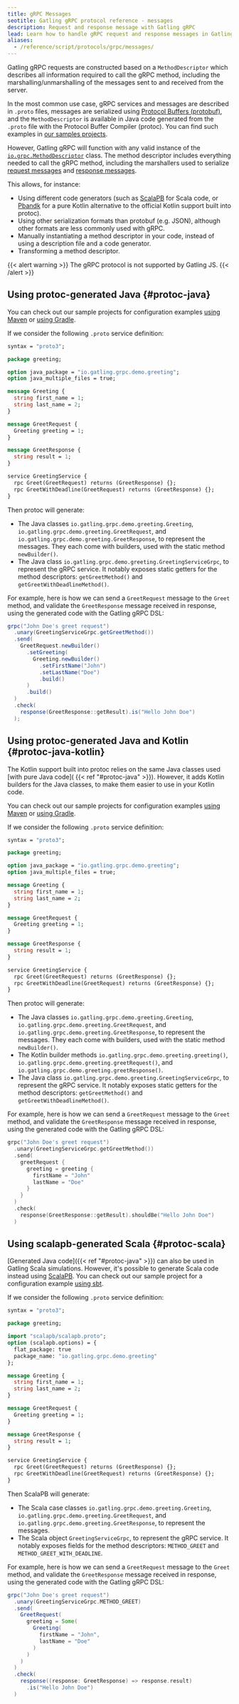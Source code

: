 ```yaml
---
title: gRPC Messages
seotitle: Gatling gRPC protocol reference - messages
description: Request and response message with Gatling gRPC
lead: Learn how to handle gRPC request and response messages in Gatling simulations
aliases:
  - /reference/script/protocols/grpc/messages/
---
```


Gatling gRPC requests are constructed based on a `MethodDescriptor` which describes all information required to call the
gRPC method, including the marshalling/unmarshalling of the messages sent to and received from the server.

In the most common use case, gRPC services and messages are described in `.proto` files, messages are serialized using
[Protocol Buffers (protobuf)](https://protobuf.dev/), and the `MethodDescriptor` is available in Java code generated
from the `.proto` file with the Protocol Buffer Compiler (protoc). You can find such examples in
[our samples projects](https://github.com/gatling/gatling-grpc-demo).

However, Gatling gRPC will function with any valid instance of the
[`io.grpc.MethodDescriptor`](https://grpc.github.io/grpc-java/javadoc/io/grpc/MethodDescriptor.html) class. The method
descriptor includes everything needed to call the gRPC method, including the marshallers used to serialize
[request messages](https://grpc.github.io/grpc-java/javadoc/io/grpc/MethodDescriptor.html#getRequestMarshaller()) and
[response messages](https://grpc.github.io/grpc-java/javadoc/io/grpc/MethodDescriptor.html#getResponseMarshaller()).

This allows, for instance:
- Using different code generators (such as [ScalaPB](https://scalapb.github.io/) for Scala code, or
  [Pbandk](https://github.com/streem/pbandk) for a pure Kotlin alternative to the official Kotlin support built into protoc).
- Using other serialization formats than protobuf (e.g. JSON), although other formats are less commonly used with gRPC.
- Manually instantiating a method descriptor in your code, instead of using a description file and a code generator.
- Transforming a method descriptor.

{{< alert warning >}}
The gRPC protocol is not supported by Gatling JS.
{{< /alert >}}

## Using protoc-generated Java {#protoc-java}

You can check out our sample projects for configuration examples
[using Maven](https://github.com/gatling/gatling-grpc-demo/tree/main/java/maven) or
[using Gradle](https://github.com/gatling/gatling-grpc-demo/tree/main/java/gradle).

If we consider the following `.proto` service definition:

```protobuf
syntax = "proto3";

package greeting;

option java_package = "io.gatling.grpc.demo.greeting";
option java_multiple_files = true;

message Greeting {
  string first_name = 1;
  string last_name = 2;
}

message GreetRequest {
  Greeting greeting = 1;
}

message GreetResponse {
  string result = 1;
}

service GreetingService {
  rpc Greet(GreetRequest) returns (GreetResponse) {};
  rpc GreetWithDeadline(GreetRequest) returns (GreetResponse) {};
}
```

Then protoc will generate:

- The Java classes `io.gatling.grpc.demo.greeting.Greeting`, `io.gatling.grpc.demo.greeting.GreetRequest`, and
  `io.gatling.grpc.demo.greeting.GreetResponse`, to represent the messages. They each come with builders, used with the
  static method `newBuilder()`.
- The Java class `io.gatling.grpc.demo.greeting.GreetingServiceGrpc`, to represent the gRPC service. It notably exposes
  static getters for the method descriptors: `getGreetMethod()` and `getGreetWithDeadlineMethod()`.

For example, here is how we can send a `GreetRequest` message to the `Greet` method, and validate the `GreetResponse`
message received in response, using the generated code with the Gatling gRPC DSL:

```java
grpc("John Doe's greet request")
  .unary(GreetingServiceGrpc.getGreetMethod())
  .send(
    GreetRequest.newBuilder()
      .setGreeting(
        Greeting.newBuilder()
          .setFirstName("John")
          .setLastName("Doe")
          .build()
      )
      .build()
  )
  .check(
    response(GreetResponse::getResult).is("Hello John Doe")
  );
```

## Using protoc-generated Java and Kotlin {#protoc-java-kotlin}

The Kotlin support built into protoc relies on the same Java classes used [with pure Java code](
{{< ref "#protoc-java" >}}). However, it adds Kotlin builders for the Java classes, to make them easier to use in your
Kotlin code.

You can check out our sample projects for configuration examples
[using Maven](https://github.com/gatling/gatling-grpc-demo/tree/main/kotlin/maven) or
[using Gradle](https://github.com/gatling/gatling-grpc-demo/tree/main/kotlin/gradle).

If we consider the following `.proto` service definition:

```protobuf
syntax = "proto3";

package greeting;

option java_package = "io.gatling.grpc.demo.greeting";
option java_multiple_files = true;

message Greeting {
  string first_name = 1;
  string last_name = 2;
}

message GreetRequest {
  Greeting greeting = 1;
}

message GreetResponse {
  string result = 1;
}

service GreetingService {
  rpc Greet(GreetRequest) returns (GreetResponse) {};
  rpc GreetWithDeadline(GreetRequest) returns (GreetResponse) {};
}
```

Then protoc will generate:

- The Java classes `io.gatling.grpc.demo.greeting.Greeting`, `io.gatling.grpc.demo.greeting.GreetRequest`, and
  `io.gatling.grpc.demo.greeting.GreetResponse`, to represent the messages. They each come with builders, used with the
  static method `newBuilder()`.
- The Kotlin builder methods `io.gatling.grpc.demo.greeting.greeting()`, `io.gatling.grpc.demo.greeting.greetRequest()`,
  and `io.gatling.grpc.demo.greeting.greetResponse()`.
- The Java class `io.gatling.grpc.demo.greeting.GreetingServiceGrpc`, to represent the gRPC service. It notably exposes
  static getters for the method descriptors: `getGreetMethod()` and `getGreetWithDeadlineMethod()`.

For example, here is how we can send a `GreetRequest` message to the `Greet` method, and validate the `GreetResponse`
message received in response, using the generated code with the Gatling gRPC DSL:

```kotlin
grpc("John Doe's greet request")
  .unary(GreetingServiceGrpc.getGreetMethod())
  .send(
    greetRequest {
      greeting = greeting {
        firstName = "John"
        lastName = "Doe"
      }
    }
  )
  .check(
    response(GreetResponse::getResult).shouldBe("Hello John Doe")
  )
```

## Using scalapb-generated Scala {#protoc-scala}

[Generated Java code]({{< ref "#protoc-java" >}}) can also be used in Gatling Scala simulations. However, it's possible
to generate Scala code instead using [ScalaPB](https://scalapb.github.io/). You can check out our sample project for a
configuration example [using sbt](https://github.com/gatling/gatling-grpc-demo/tree/main/scala/sbt).

If we consider the following `.proto` service definition:

```protobuf
syntax = "proto3";

package greeting;

import "scalapb/scalapb.proto";
option (scalapb.options) = {
  flat_package: true
  package_name: "io.gatling.grpc.demo.greeting"
};

message Greeting {
  string first_name = 1;
  string last_name = 2;
}

message GreetRequest {
  Greeting greeting = 1;
}

message GreetResponse {
  string result = 1;
}

service GreetingService {
  rpc Greet(GreetRequest) returns (GreetResponse) {};
  rpc GreetWithDeadline(GreetRequest) returns (GreetResponse) {};
}
```

Then ScalaPB will generate:

- The Scala case classes `io.gatling.grpc.demo.greeting.Greeting`, `io.gatling.grpc.demo.greeting.GreetRequest`, and
  `io.gatling.grpc.demo.greeting.GreetResponse`, to represent the messages.
- The Scala object `GreetingServiceGrpc`, to represent the gRPC service. It notably exposes fields for the method
  descriptors: `METHOD_GREET` and `METHOD_GREET_WITH_DEADLINE`.

For example, here is how we can send a `GreetRequest` message to the `Greet` method, and validate the `GreetResponse`
message received in response, using the generated code with the Gatling gRPC DSL:

```scala
grpc("John Doe's greet request")
  .unary(GreetingServiceGrpc.METHOD_GREET)
  .send(
    GreetRequest(
      greeting = Some(
        Greeting(
          firstName = "John",
          lastName = "Doe"
        )
      )
    )
  )
  .check(
    response((response: GreetResponse) => response.result)
      .is("Hello John Doe")
  )
```
